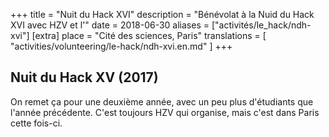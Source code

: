 +++
title = "Nuit du Hack XVI"
description = "Bénévolat à la Nuid du Hack XVI avec HZV et l'"
date = 2018-06-30
aliases = ["activités/le_hack/ndh-xvi"]
[extra]
place = "Cité des sciences, Paris"
translations = [
    "activities/volunteering/le-hack/ndh-xvi.en.md"
]
+++

## Nuit du Hack XV (2017)

On remet ça pour une deuxième année, avec un peu plus d'étudiants que l'année
précédente. C'est toujours HZV qui organise, mais c'est dans Paris cette
fois-ci.
